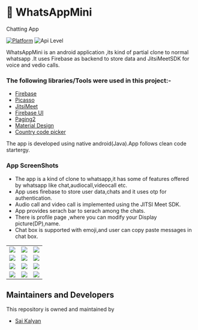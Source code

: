 
#  📰 **WhatsAppMini**
         
   Chatting App

[![Platform](https://img.shields.io/badge/platform-android-blue.svg)](http://developer.android.com/index.html)
![Api Level](https://img.shields.io/badge/Min%20API%20Level-21-important)


WhatsAppMini is an android application ,its kind of partial clone to normal whatsapp .It uses Firebase as backend to store data and JitsiMeetSDK for voice and vedio calls.

### The following libraries/Tools were used in this project:-

 - [Firebase](https://firebase.google.com/docs/build)
 - [Picasso](https://github.com/square/picasso)
 - [JitsiMeet](https://jitsi.github.io/handbook/docs/dev-guide/dev-guide-android-sdk)
 - [Firebase UI](https://github.com/firebase/FirebaseUI-Android)
 - [Paging2](https://developer.android.com/topic/libraries/architecture/paging)
 - [Material Design](https://material.io/develop/android)
 - [Country code picker](https://github.com/joielechong/CountryCodePicker)
 

The app is developed using native android(Java).App follows clean code startergy.

### App ScreenShots 

* The app is  a kind of clone to whatsapp,it has some of features offered by whatsapp like chat,audiocall,videocall etc.
* App uses firebase to store user data,chats and it uses otp for authentication.
* Audio call and video call is implemented using the JITSI Meet SDK.
* App provides serach bar to serach among the chats.
* There is profile page ,where you can modify your Display picture(DP),name.
* Chat box is supported with emoji,and user can copy paste messages in chat box.

<table>
         <tr>
          <td><img src = "https://user-images.githubusercontent.com/68738102/139858273-406667e8-93f6-4eb4-8890-1596ae1d5613.png" ></td>
          <td><img src = "https://user-images.githubusercontent.com/68738102/139858297-43cc6bcc-7dbb-4839-b742-9a7eab604de6.png" ></td>
           <td><img src = "https://user-images.githubusercontent.com/68738102/139858327-fd2f9898-7814-4e12-8337-22a4ca7329b5.png" ></td>        
        </tr>
        <tr>
          <td><img src = "https://user-images.githubusercontent.com/68738102/139859609-b0cd58cb-c06c-43bb-868f-323f3b421197.png" ></td>
          <td><img src = "https://user-images.githubusercontent.com/68738102/139858379-63b88807-f960-4acf-8329-73d8c5e6f9f3.png" ></td>
           <td><img src = "https://user-images.githubusercontent.com/68738102/139858401-599e2e0c-d3f5-4bed-b8af-1e58d828b489.png" ></td>       
        </tr>
       <tr>
          <td><img src = "https://user-images.githubusercontent.com/68738102/139858421-eeaef503-cbf0-41ed-a948-03f969de8b72.png" ></td>
          <td><img src = "https://user-images.githubusercontent.com/68738102/139858460-7c0e422e-e5d0-4959-937f-6c58ac597d02.png" ></td>
          <td><img src = "https://user-images.githubusercontent.com/68738102/139858482-d1cc0740-8991-4763-b5dc-91810733c136.png" ></td>
        </tr>
         <tr>
          <td><img src = "https://user-images.githubusercontent.com/68738102/139858513-332b23e2-9e45-4dfd-8f03-790c1753dc03.png" ></td>
          <td><img src = "https://user-images.githubusercontent.com/68738102/139858536-00def8d4-ab7a-4057-bc95-6e3920d5d961.png" ></td>
          <td><img src = "https://user-images.githubusercontent.com/68738102/139854386-ae510cdc-9bc1-47ed-8877-6040692ed070.png" ></td>
        </tr>
</table>











## Maintainers and Developers
This repository is owned and maintained by 
 * [Sai Kalyan](https://github.com/kalyan4812)
